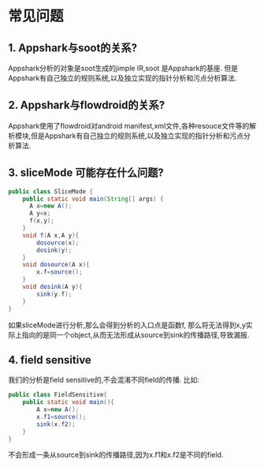 # 常见问题

## 1. Appshark与soot的关系?
Appshark分析的对象是soot生成的jimple IR,soot 是Appshark的基座. 但是Appshark有自己独立的规则系统,以及独立实现的指针分析和污点分析算法. 

## 2. Appshark与flowdroid的关系?
Appshark使用了flowdroid对android manifest,xml文件,各种resouce文件等的解析模块,但是Appshark有自己独立的规则系统,以及独立实现的指针分析和污点分析算法. 

## 3. sliceMode 可能存在什么问题?

```java
public class SliceMode {
    public static void main(String[] args) {
      A x=new A();
      A y=x;
      f(x,y);
    }
    void f(A x,A y){
        dosource(x);
        dosink(y);
    }
    void dosource(A x){
        x.f=source();
    }
    void dosink(A y){
        sink(y.f);
    }
}
```
如果sliceMode进行分析,那么会得到分析的入口点是函数f, 那么将无法得到x,y实际上指向的是同一个object,从而无法形成从source到sink的传播路径,导致漏报.

## 4. field sensitive 
我们的分析是field sensitive的,不会混淆不同field的传播.
比如:
```java
public class FieldSensitive{
    public static void main(){
        A x=new A();
        x.f1=source();
        sink(x.f2);
    }
}
```
不会形成一条从source到sink的传播路径,因为x.f1和x.f2是不同的field.